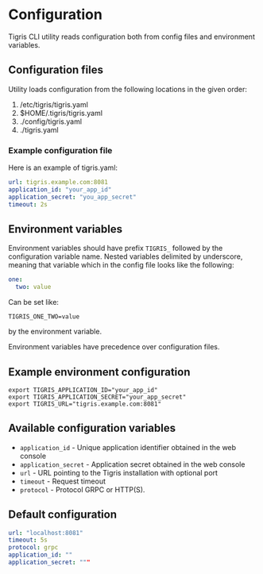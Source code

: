 # Configuration

Tigris CLI utility reads configuration both from config files and environment variables.

## Configuration files

Utility loads configuration from the following locations in the given order:

1. /etc/tigris/tigris.yaml
2. $HOME/.tigris/tigris.yaml
3. ./config/tigris.yaml
4. ./tigris.yaml

### Example configuration file

Here is an example of tigris.yaml:

```yaml
url: tigris.example.com:8081
application_id: "your_app_id"
application_secret: "you_app_secret"
timeout: 2s
```

## Environment variables

Environment variables should have prefix `TIGRIS_` followed by the configuration variable name.
Nested variables delimited by underscore, meaning that variable which in the config file looks like the following:

```yaml
one:
  two: value
```

Can be set like:

```shell
TIGRIS_ONE_TWO=value
```

by the environment variable.

Environment variables have precedence over configuration files.

## Example environment configuration

```shell
export TIGRIS_APPLICATION_ID="your_app_id"
export TIGRIS_APPLICATION_SECRET="your_app_secret"
export TIGRIS_URL="tigris.example.com:8081"
```

## Available configuration variables

- `application_id` - Unique application identifier obtained in the web console
- `application_secret` - Application secret obtained in the web console
- `url` - URL pointing to the Tigris installation with optional port
- `timeout` - Request timeout
- `protocol` - Protocol GRPC or HTTP(S).

## Default configuration

```yaml
url: "localhost:8081"
timeout: 5s
protocol: grpc
application_id: ""
application_secret: """
```
